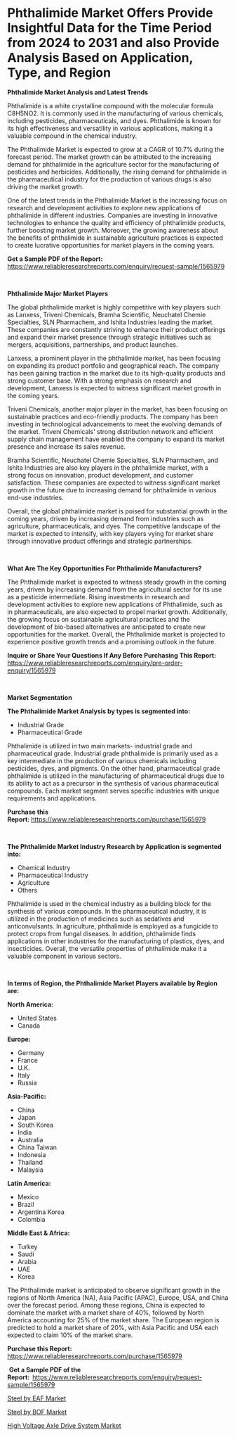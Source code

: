 <p><h1>Phthalimide Market Offers Provide Insightful Data for the Time Period from 2024 to 2031 and also Provide Analysis Based on Application, Type, and Region</h1></p><p><strong>Phthalimide Market Analysis and Latest Trends</strong></p>
<p><p>Phthalimide is a white crystalline compound with the molecular formula C8H5NO2. It is commonly used in the manufacturing of various chemicals, including pesticides, pharmaceuticals, and dyes. Phthalimide is known for its high effectiveness and versatility in various applications, making it a valuable compound in the chemical industry.</p><p>The Phthalimide Market is expected to grow at a CAGR of 10.7% during the forecast period. The market growth can be attributed to the increasing demand for phthalimide in the agriculture sector for the manufacturing of pesticides and herbicides. Additionally, the rising demand for phthalimide in the pharmaceutical industry for the production of various drugs is also driving the market growth.</p><p>One of the latest trends in the Phthalimide Market is the increasing focus on research and development activities to explore new applications of phthalimide in different industries. Companies are investing in innovative technologies to enhance the quality and efficiency of phthalimide products, further boosting market growth. Moreover, the growing awareness about the benefits of phthalimide in sustainable agriculture practices is expected to create lucrative opportunities for market players in the coming years.</p></p>
<p><strong>Get a Sample PDF of the Report:&nbsp;</strong> <a href="https://www.reliableresearchreports.com/enquiry/request-sample/1565979">https://www.reliableresearchreports.com/enquiry/request-sample/1565979</a></p>
<p>&nbsp;</p>
<p><strong>Phthalimide Major Market Players</strong></p>
<p><p>The global phthalimide market is highly competitive with key players such as Lanxess, Triveni Chemicals, Bramha Scientific, Neuchatel Chemie Specialties, SLN Pharmachem, and Ishita Industries leading the market. These companies are constantly striving to enhance their product offerings and expand their market presence through strategic initiatives such as mergers, acquisitions, partnerships, and product launches.</p><p>Lanxess, a prominent player in the phthalimide market, has been focusing on expanding its product portfolio and geographical reach. The company has been gaining traction in the market due to its high-quality products and strong customer base. With a strong emphasis on research and development, Lanxess is expected to witness significant market growth in the coming years.</p><p>Triveni Chemicals, another major player in the market, has been focusing on sustainable practices and eco-friendly products. The company has been investing in technological advancements to meet the evolving demands of the market. Triveni Chemicals' strong distribution network and efficient supply chain management have enabled the company to expand its market presence and increase its sales revenue.</p><p>Bramha Scientific, Neuchatel Chemie Specialties, SLN Pharmachem, and Ishita Industries are also key players in the phthalimide market, with a strong focus on innovation, product development, and customer satisfaction. These companies are expected to witness significant market growth in the future due to increasing demand for phthalimide in various end-use industries.</p><p>Overall, the global phthalimide market is poised for substantial growth in the coming years, driven by increasing demand from industries such as agriculture, pharmaceuticals, and dyes. The competitive landscape of the market is expected to intensify, with key players vying for market share through innovative product offerings and strategic partnerships.</p></p>
<p>&nbsp;</p>
<p><strong>What Are The Key Opportunities For Phthalimide Manufacturers?</strong></p>
<p><p>The Phthalimide market is expected to witness steady growth in the coming years, driven by increasing demand from the agricultural sector for its use as a pesticide intermediate. Rising investments in research and development activities to explore new applications of Phthalimide, such as in pharmaceuticals, are also expected to propel market growth. Additionally, the growing focus on sustainable agricultural practices and the development of bio-based alternatives are anticipated to create new opportunities for the market. Overall, the Phthalimide market is projected to experience positive growth trends and a promising outlook in the future.</p></p>
<p><strong>Inquire or Share Your Questions If Any Before Purchasing This Report:</strong> <a href="https://www.reliableresearchreports.com/enquiry/pre-order-enquiry/1565979">https://www.reliableresearchreports.com/enquiry/pre-order-enquiry/1565979</a></p>
<p>&nbsp;</p>
<p><strong>Market Segmentation</strong></p>
<p><strong>The Phthalimide Market Analysis by types is segmented into:</strong></p>
<p><ul><li>Industrial Grade</li><li>Pharmaceutical Grade</li></ul></p>
<p><p>Phthalimide is utilized in two main markets- industrial grade and pharmaceutical grade. Industrial grade phthalimide is primarily used as a key intermediate in the production of various chemicals including pesticides, dyes, and pigments. On the other hand, pharmaceutical grade phthalimide is utilized in the manufacturing of pharmaceutical drugs due to its ability to act as a precursor in the synthesis of various pharmaceutical compounds. Each market segment serves specific industries with unique requirements and applications.</p></p>
<p><strong>Purchase this Report:&nbsp;</strong><a href="https://www.reliableresearchreports.com/purchase/1565979">https://www.reliableresearchreports.com/purchase/1565979</a></p>
<p>&nbsp;</p>
<p><strong>The Phthalimide Market Industry Research by Application is segmented into:</strong></p>
<p><ul><li>Chemical Industry</li><li>Pharmaceutical Industry</li><li>Agriculture</li><li>Others</li></ul></p>
<p><p>Phthalimide is used in the chemical industry as a building block for the synthesis of various compounds. In the pharmaceutical industry, it is utilized in the production of medicines such as sedatives and anticonvulsants. In agriculture, phthalimide is employed as a fungicide to protect crops from fungal diseases. In addition, phthalimide finds applications in other industries for the manufacturing of plastics, dyes, and insecticides. Overall, the versatile properties of phthalimide make it a valuable component in various sectors.</p></p>
<p>&nbsp;</p>
<p><strong>In terms of Region, the Phthalimide Market Players available by Region are:</strong></p>
<p>
    <p> <strong> North America: </strong>
        <ul>
            <li>United States</li>
            <li>Canada</li>
        </ul>
        </p> 
    <p> <strong> Europe: </strong>
        <ul>
            <li>Germany</li>
            <li>France</li>
            <li>U.K.</li>
            <li>Italy</li>
            <li>Russia</li>
        </ul>
        </p> 
    <p> <strong> Asia-Pacific: </strong>
        <ul>
            <li>China</li>
            <li>Japan</li>
            <li>South Korea</li>
            <li>India</li>
            <li>Australia</li>
            <li>China Taiwan</li>
            <li>Indonesia</li>
            <li>Thailand</li>
            <li>Malaysia</li>
        </ul>
        </p> 
    <p> <strong> Latin America: </strong>
        <ul>
            <li>Mexico</li>
            <li>Brazil</li>
            <li>Argentina Korea</li>
            <li>Colombia</li>
        </ul>
        </p> 
    <p> <strong> Middle East & Africa: </strong>
        <ul>
            <li>Turkey</li>
            <li>Saudi</li>
            <li>Arabia</li>
            <li>UAE</li>
            <li>Korea</li>
        </ul>
    </p>
    </p>
<p><p>The Phthalimide market is anticipated to observe significant growth in the regions of North America (NA), Asia Pacific (APAC), Europe, USA, and China over the forecast period. Among these regions, China is expected to dominate the market with a market share of 40%, followed by North America accounting for 25% of the market share. The European region is predicted to hold a market share of 20%, with Asia Pacific and USA each expected to claim 10% of the market share.</p></p>
<p><strong>Purchase this Report: </strong><a href="https://www.reliableresearchreports.com/purchase/1565979">https://www.reliableresearchreports.com/purchase/1565979</a></p>
<p>&nbsp;<strong>Get a Sample PDF of the Report:&nbsp;&nbsp;</strong><a href="https://www.reliableresearchreports.com/enquiry/request-sample/1565979">https://www.reliableresearchreports.com/enquiry/request-sample/1565979</a></p>
<p><strong></strong></p>
<p><p><a href="https://view.publitas.com/reportprime-1/steel-by-eaf-market-size-share-trends-analysis-report-by-material-by-type-by-end-user-by-region-and-segment-forecasts-2023-2030/">Steel by EAF Market</a></p><p><a href="https://view.publitas.com/reportprime-1/steel-by-bof-market-centers-on-aspects-such-as-market-growth-market-share-market-opportunity-and-projected-forecasts-spanning-from-2023-to-2030/">Steel by BOF Market</a></p><p><a href="https://view.publitas.com/reportprime-1/high-voltage-axle-drive-system-market-size-growth-and-forecast-from-2023-2030/">High Voltage Axle Drive System Market</a></p></p>
